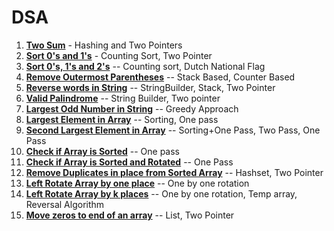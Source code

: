 # DSA

1. [**Two Sum**](https://github.com/Rahul-Chauhan-2212/DSA/blob/master/src/main/java/arrays_strings/TwoSum.java)   - Hashing and Two Pointers
2. [**Sort 0's and 1's**](https://github.com/Rahul-Chauhan-2212/DSA/blob/master/src/main/java/arrays_strings/SortZeroAndOnes.java) - Counting Sort, Two Pointer
3. [**Sort 0's, 1's and 2's**](https://github.com/Rahul-Chauhan-2212/DSA/blob/master/src/main/java/arrays_strings/Sort0_1_2.java) -- Counting sort, Dutch National Flag
4. [**Remove Outermost Parentheses**](https://github.com/Rahul-Chauhan-2212/DSA/blob/master/src/main/java/arrays_strings/RemoveOutermostParentheses.java) -- Stack Based, Counter Based
5. [**Reverse words in String**](https://github.com/Rahul-Chauhan-2212/DSA/blob/master/src/main/java/arrays_strings/ReverseWordsInString.java) -- StringBuilder, Stack, Two Pointer
6. [**Valid Palindrome**](https://github.com/Rahul-Chauhan-2212/DSA/blob/master/src/main/java/arrays_strings/Palindrome.java) -- String Builder, Two pointer
7. [**Largest Odd Number in String**](https://github.com/Rahul-Chauhan-2212/DSA/blob/master/src/main/java/arrays_strings/LargestOddNumberInString.java) -- Greedy Approach
8. [**Largest Element in Array**](https://github.com/Rahul-Chauhan-2212/DSA/blob/master/src/main/java/arrays_strings/LargestElementInArray.java) -- Sorting, One pass
9. [**Second Largest Element in Array**](https://github.com/Rahul-Chauhan-2212/DSA/blob/master/src/main/java/arrays_strings/SecondLargestElementInArray.java)  -- Sorting+One Pass, Two Pass, One Pass
10. [**Check if Array is Sorted**](https://github.com/Rahul-Chauhan-2212/DSA/blob/master/src/main/java/arrays_strings/CheckIfArrayIsSorted.java) -- One pass
11. [**Check if Array is Sorted and Rotated**](https://github.com/Rahul-Chauhan-2212/DSA/blob/master/src/main/java/arrays_strings/CheckIfArrayIsSortedAndRotated.java) -- One Pass
12. [**Remove Duplicates in place from Sorted Array**](https://github.com/Rahul-Chauhan-2212/DSA/blob/master/src/main/java/arrays_strings/RemoveDuplicatesInPlaceFromSortedArray.java) -- Hashset, Two Pointer
13. [**Left Rotate Array by one place**](https://github.com/Rahul-Chauhan-2212/DSA/blob/master/src/main/java/arrays_strings/LeftRotateArrayByOnePlace.java) -- One by one rotation
14. [**Left Rotate Array by k places**](https://github.com/Rahul-Chauhan-2212/DSA/blob/master/src/main/java/arrays_strings/LeftRotateArrayByKPlaces.java) -- One by one rotation, Temp array, Reversal Algorithm
15. [**Move zeros to end of an array**](https://github.com/Rahul-Chauhan-2212/DSA/blob/master/src/main/java/arrays_strings/MoveZerosToEndOfArray.java) -- List, Two Pointer